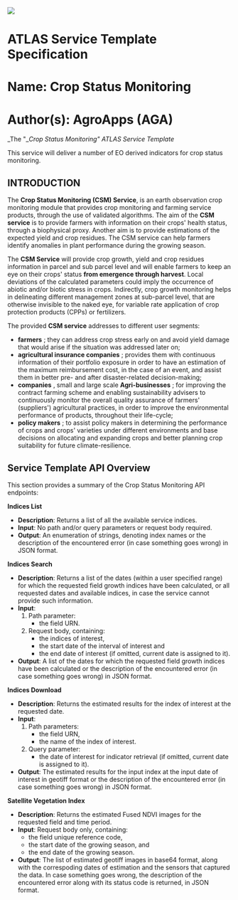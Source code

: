 ![](RackMultipart20220705-1-ruigrg_html_70e3b217e6f91606.png)

# ATLAS Service Template Specification

# Name: Crop Status Monitoring

# Author(s): AgroApps (AGA)

_The &quot;__Crop Status Monitoring&quot; ATLAS Service Template_

This service will deliver a number of EO derived indicators for crop status monitoring.

## INTRODUCTION

The **Crop Status Monitoring (CSM) Service**, is an earth observation crop monitoring module that provides crop monitoring and farming service products, through the use of validated algorithms. The aim of the **CSM service** is to provide farmers with information on their crops&#39; health status, through a biophysical proxy. Another aim is to provide estimations of the expected yield and crop residues. The CSM service can help farmers identify anomalies in plant performance during the growing season.

The **CSM Service** will provide crop growth, yield and crop residues information in parcel and sub parcel level and will enable farmers to keep an eye on their crops&#39; status **from emergence through harvest**. Local deviations of the calculated parameters could imply the occurrence of abiotic and/or biotic stress in crops. Indirectly, crop growth monitoring helps in delineating different management zones at sub-parcel level, that are otherwise invisible to the naked eye, for variable rate application of crop protection products (CPPs) or fertilizers.

The provided **CSM service** addresses to different user segments:

- **farmers** ; they can address crop stress early on and avoid yield damage that would arise if the situation was addressed later on;
- **agricultural insurance companies** ; provides them with continuous information of their portfolio exposure in order to have an estimation of the maximum reimbursement cost, in the case of an event, and assist them in better pre- and after disaster-related decision-making;
- **companies** , small and large scale **Agri-businesses** ; for improving the contract farming scheme and enabling sustainability advisers to continuously monitor the overall quality assurance of farmers&#39; (suppliers&#39;) agricultural practices, in order to improve the environmental performance of products, throughout their life-cycle;
- **policy makers** ; to assist policy makers in determining the performance of crops and crops&#39; varieties under different environments and base decisions on allocating and expanding crops and better planning crop suitability for future climate-resilience.

## Service Template API Overview

This section provides a summary of the Crop Status Monitoring API endpoints:

**Indices List**

- **Description**: Returns a list of all the available service indices.
- **Input**: No path and/or query parameters or request body required.
- **Output**: An enumeration of strings, denoting index names or the description of the encountered error (in case something goes wrong) in JSON format.

**Indices Search**

- **Description**: Returns a list of the dates (within a user specified range) for which the requested field growth indices have been calculated, or all requested dates and available indices, in case the service cannot provide such information.
- **Input**:
	1. Path parameter: 
		- the field URN.
	2. Request body, containing: 
		- the indices of interest, 
		- the start date of the interval of interest and
		- the end date of interest (if omitted, current date is assigned to it).
- **Output**: A list of the dates for which the requested field growth indices have been calculated or the description of the encountered error (in case something goes wrong) in JSON format.

**Indices Download**

- **Description**: Returns the estimated results for the index of interest at the requested date.
- **Input**: 
	1. Path parameters:
		- the field URN,
		- the name of the index of interest.
	2. Query parameter:
		- the date of interest for indicator retrieval (if omitted, current date is assigned to it).
- **Output**: The estimated results for the input index at the input date of interest in geotiff format or the description of the encountered error (in case something goes wrong) in JSON format.  

**Satellite Vegetation Index**

- **Description**: Returns the estimated Fused NDVI images for the requested field and time period.
- **Input**: Request body only, containing:
	- the field unique reference code,
	- the start date of the growing season, and 
	- the end date of the growing season.
- **Output**: The list of estimated geotiff images in base64 format, along with the correspoding dates of estimation and the sensors that captured the data. In case something goes wrong, the description of the encountered error along with its status code is returned, in JSON format. 

##


